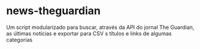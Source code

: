 # news-theguardian
Um script modularizado para buscar, através da API do jornal The Guardian, as últimas notícias e exportar para CSV s títulos e links de algumas categorias

